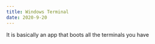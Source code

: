 ```yaml
---
title: Windows Terminal
date: 2020-9-20
---
```


It is basically an app that boots all the terminals you have